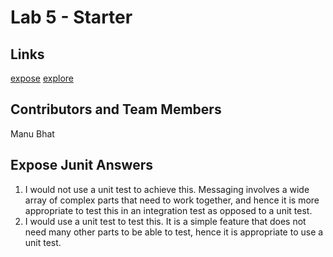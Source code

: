 # Lab 5 - Starter
## Links
[expose](https://enigmurl-ucsd.github.io/cse110-lab5/expose.html)
[explore](https://enigmurl-ucsd.github.io/cse110-lab5/explore)

## Contributors and Team Members
Manu Bhat

## Expose Junit Answers
1. I would not use a unit test to achieve this. Messaging involves a wide array of complex parts that need to work together, and hence it is more appropriate to test this in an integration test as opposed to a unit test.
2. I would use a unit test to test this. It is a simple feature that does not need many other parts to be able to test, hence it is appropriate to use a unit test.
